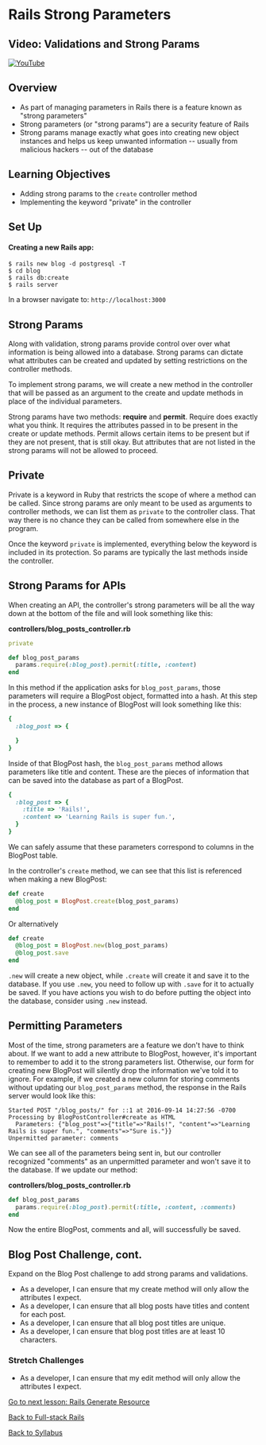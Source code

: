 # Rails Strong Parameters

## Video: Validations and Strong Params
[![YouTube](http://img.youtube.com/vi/yh8nVSihMyM/0.jpg)](https://www.youtube.com/watch?v=yh8nVSihMyM)

## Overview
- As part of managing parameters in Rails there is a feature known as "strong parameters"
- Strong parameters (or "strong params") are a security feature of Rails
- Strong params manage exactly what goes into creating new object instances and helps us keep unwanted information -- usually from malicious hackers -- out of the database

## Learning Objectives
- Adding strong params to the `create` controller method
- Implementing the keyword "private" in the controller

## Set Up

#### Creating a new Rails app:
```
$ rails new blog -d postgresql -T
$ cd blog
$ rails db:create
$ rails server
```
In a browser navigate to:
`http://localhost:3000`

## Strong Params
Along with validation, strong params provide control over over what information is being allowed into a database. Strong params can dictate what attributes can be created and updated by setting restrictions on the controller methods.

To implement strong params, we will create a new method in the controller that will be passed as an argument to the create and update methods in place of the individual parameters.

Strong params have two methods: **require** and **permit**. Require does exactly what you think. It requires the attributes passed in to be present in the create or update methods. Permit allows certain items to be present but if they are not present, that is still okay. But attributes that are not listed in the strong params will not be allowed to proceed.

## Private
Private is a keyword in Ruby that restricts the scope of where a method can be called. Since strong params are only meant to be used as arguments to controller methods, we can list them as `private` to the controller class. That way there is no chance they can be called from somewhere else in the program.

Once the keyword `private` is implemented, everything below the keyword is included in its protection. So params are typically the last methods inside the controller.

## Strong Params for APIs
When creating an API, the controller's strong parameters will be all the way down at the bottom of the file and will look something like this:

**controllers/blog_posts_controller.rb**
```ruby
private

def blog_post_params
  params.require(:blog_post).permit(:title, :content)
end
```

In this method if the application asks for `blog_post_params`, those parameters will require a BlogPost object, formatted into a hash. At this step in the process, a new instance of BlogPost will look something like this:
```ruby
{
  :blog_post => {

  }
}
```

Inside of that BlogPost hash, the `blog_post_params` method allows parameters like title and content. These are the pieces of information that can be saved into the database as part of a BlogPost.
```ruby
{
  :blog_post => {
    :title => 'Rails!',
    :content => 'Learning Rails is super fun.',
  }
}
```

We can safely assume that these parameters correspond to columns in the BlogPost table.

In the controller's `create` method, we can see that this list is referenced when making a new BlogPost:

```ruby
def create
  @blog_post = BlogPost.create(blog_post_params)
end
```

Or alternatively

```ruby
def create
  @blog_post = BlogPost.new(blog_post_params)
  @blog_post.save
end
```

`.new` will create a new object, while `.create` will create it and save it to the database. If you use `.new`, you need to follow up with `.save` for it to actually be saved. If you have actions you wish to do before putting the object into the database, consider using `.new` instead.


## Permitting Parameters
Most of the time, strong parameters are a feature we don't have to think about. If we want to add a new attribute to BlogPost, however, it's important to remember to add it to the strong parameters list. Otherwise, our form for creating new BlogPost will silently drop the information we've told it to ignore. For example, if we created a new column for storing comments without updating our `blog_post_params` method, the response in the Rails server would look like this:

```
Started POST "/blog_posts/" for ::1 at 2016-09-14 14:27:56 -0700
Processing by BlogPostController#create as HTML
  Parameters: {"blog_post"=>{"title"=>"Rails!", "content"=>"Learning Rails is super fun.", "comments"=>"Sure is."}}
Unpermitted parameter: comments
```

We can see all of the parameters being sent in, but our controller recognized "comments" as an unpermitted parameter and won't save it to the database. If we update our method:

**controllers/blog_posts_controller.rb**
```ruby
def blog_post_params
  params.require(:blog_post).permit(:title, :content, :comments)
end
```

Now the entire BlogPost, comments and all, will successfully be saved.

## Blog Post Challenge, cont.
Expand on the Blog Post challenge to add strong params and validations.

- As a developer, I can ensure that my create method will only allow the attributes I expect.
- As a developer, I can ensure that all blog posts have titles and content for each post.
- As a developer, I can ensure that all blog post titles are unique.
- As a developer, I can ensure that blog post titles are at least 10 characters.

### Stretch Challenges
- As a developer, I can ensure that my edit method will only allow the attributes I expect.


[ Go to next lesson: Rails Generate Resource ](./generate_resource.md)

[ Back to Full-stack Rails ](./fullstack.md)

[ Back to Syllabus ](../README.md#unit-six-ruby-on-rails)
